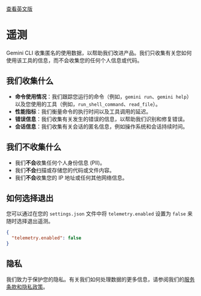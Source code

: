 [查看英文版](https://github.com/google-gemini/gemini-cli/blob/main/docs/telemetry.md)

# 遥测

Gemini CLI 收集匿名的使用数据，以帮助我们改进产品。我们只收集有关您如何使用该工具的信息，而不会收集您的任何个人信息或代码。

## 我们收集什么

-   **命令使用情况**：我们跟踪您运行的命令（例如，`gemini run`、`gemini help`）以及您使用的工具（例如，`run_shell_command`、`read_file`）。
-   **性能指标**：我们衡量命令的执行时间以及工具调用的延迟。
-   **错误信息**：我们收集有关发生的错误的信息，以帮助我们识别和修复错误。
-   **会话信息**：我们收集有关会话的匿名信息，例如操作系统和会话持续时间。

## 我们不收集什么

-   我们**不会**收集任何个人身份信息 (PII)。
-   我们**不会**扫描或存储您的代码或文件内容。
-   我们**不会**收集您的 IP 地址或任何其他网络信息。

## 如何选择退出

您可以通过在您的 `settings.json` 文件中将 `telemetry.enabled` 设置为 `false` 来随时选择退出遥测。

```json
{
  "telemetry.enabled": false
}
```

## 隐私

我们致力于保护您的隐私。有关我们如何处理数据的更多信息，请参阅我们的[服务条款和隐私政策](tos-privacy.md)。